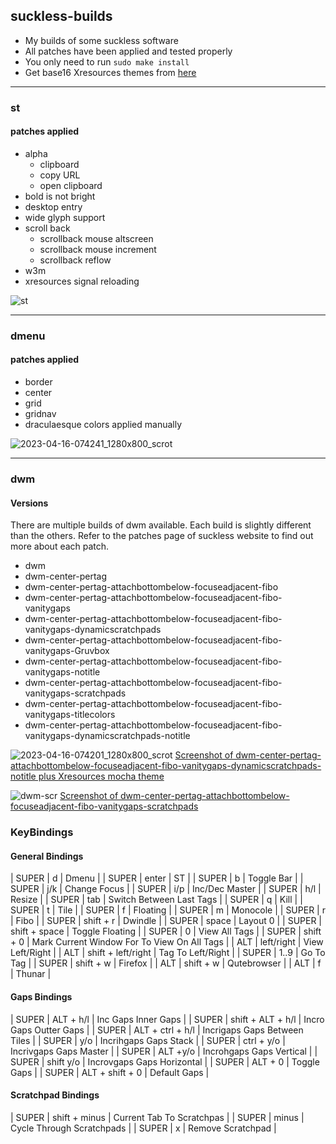 ## suckless-builds

* My builds of some suckless software <br>
* All patches have been applied and tested properly <br>
* You only need to run <code>sudo make install</code> <br>
* Get base16 Xresources themes from [here](https://github.com/janoamaral/Xresources-themes)
<hr>

### st
#### patches applied
- alpha
  - clipboard
  - copy URL
  - open clipboard
- bold is not bright
- desktop entry
- wide glyph support
- scroll back
  - scrollback mouse altscreen
  - scrollback mouse increment
  - scrollback reflow
- w3m
- xresources signal reloading

![st](https://user-images.githubusercontent.com/107309764/232180205-62ea7a9c-f8f8-49d2-986c-a304aa9993e8.png)

<hr>

### dmenu
#### patches applied
- border
- center
- grid
- gridnav
- draculaesque colors applied manually 

![2023-04-16-074241_1280x800_scrot](https://user-images.githubusercontent.com/107309764/232266129-b69851bc-2d76-4751-ad7b-0165d1e7f201.png)

<hr>

### dwm
#### Versions
There are multiple builds of dwm available. Each build is slightly different than the others. Refer to the patches page of suckless website to find out more about each patch. 

- dwm
- dwm-center-pertag
- dwm-center-pertag-attachbottombelow-focuseadjacent-fibo
- dwm-center-pertag-attachbottombelow-focuseadjacent-fibo-vanitygaps
- dwm-center-pertag-attachbottombelow-focuseadjacent-fibo-vanitygaps-dynamicscratchpads
- dwm-center-pertag-attachbottombelow-focuseadjacent-fibo-vanitygaps-Gruvbox
- dwm-center-pertag-attachbottombelow-focuseadjacent-fibo-vanitygaps-notitle
- dwm-center-pertag-attachbottombelow-focuseadjacent-fibo-vanitygaps-scratchpads
- dwm-center-pertag-attachbottombelow-focuseadjacent-fibo-vanitygaps-titlecolors
- dwm-center-pertag-attachbottombelow-focuseadjacent-fibo-vanitygaps-dynamicscratchpads-notitle

![2023-04-16-074201_1280x800_scrot](https://user-images.githubusercontent.com/107309764/232266110-71827f24-db04-43ab-bc42-8ac7ce33faca.png)
[Screenshot of dwm-center-pertag-attachbottombelow-focuseadjacent-fibo-vanitygaps-dynamicscratchpads-notitle plus Xresources mocha theme]()

![dwm-scr](https://user-images.githubusercontent.com/107309764/232183377-bd25a59c-faf3-4e21-9c7d-650bceeec170.png)
[Screenshot of dwm-center-pertag-attachbottombelow-focuseadjacent-fibo-vanitygaps-scratchpads]()

### KeyBindings
#### General Bindings
| SUPER | d                  | Dmenu                                       |
| SUPER | enter              | ST                                          |
| SUPER | b                  | Toggle Bar                                  |
| SUPER | j/k                | Change Focus                                |
| SUPER | i/p                | Inc/Dec Master                              |
| SUPER | h/l                | Resize                                      |
| SUPER | tab                | Switch Between Last Tags                    |
| SUPER | q                  | Kill                                        |
| SUPER | t                  | Tile                                        |
| SUPER | f                  | Floating                                    |
| SUPER | m                  | Monocole                                    |
| SUPER | r                  | Fibo                                        |
| SUPER | shift + r          | Dwindle                                     |
| SUPER | space              | Layout 0                                    |
| SUPER | shift + space      | Toggle Floating                             |
| SUPER | 0                  | View All Tags                               |
| SUPER | shift + 0          | Mark Current Window For To View On All Tags |
| ALT   | left/right         | View Left/Right                             |
| ALT   | shift + left/right | Tag To Left/Right                           |
| SUPER | 1..9               | Go To Tag                                   |
| SUPER | shift + w          | Firefox                                     |
| ALT   | shift + w          | Qutebrowser                                 |
| ALT   | f                  | Thunar                                      |

#### Gaps Bindings
| SUPER | ALT + h/l         | Inc Gaps Inner Gaps   |
| SUPER | shift + ALT + h/l | Incro Gaps Outter Gaps |
| SUPER | ALT + ctrl + h/l  | Incrigaps Gaps Between Tiles  |
| SUPER | y/o               | Incrihgaps  Gaps Stack     |
| SUPER | ctrl + y/o        | Incrivgaps  Gaps Master   |
| SUPER | ALT +y/o          | Incrohgaps  Gaps Vertical |
| SUPER | shift y/o         | Incrovgaps  Gaps Horizontal |
| SUPER | ALT + 0           | Toggle Gaps               |
| SUPER | ALT + shift + 0   | Default Gaps              |

#### Scratchpad Bindings
| SUPER | shift + minus     | Current Tab To Scratchpas |
| SUPER | minus             | Cycle Through Scratchpads |
| SUPER | x                 | Remove Scratchpad         |



